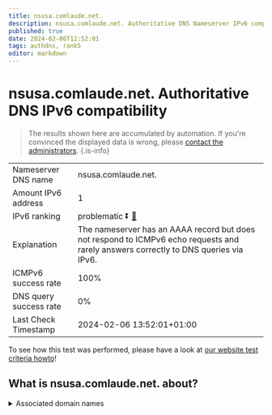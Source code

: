 ```yaml
---
title: nsusa.comlaude.net.
description: nsusa.comlaude.net. Authoritative DNS Nameserver IPv6 compatibility
published: true
date: 2024-02-06T12:52:01
tags: authdns, rank5
editor: markdown
---
```


# nsusa.comlaude.net. Authoritative DNS IPv6 compatibility

> The results shown here are accumulated by automation. If you're convinced the displayed data is wrong, please [contact the administrators](/howto/chat). 
{.is-info}




|   |   |
| - | - |
| Nameserver DNS name | nsusa.comlaude.net.
| Amount IPv6 address | 1
| IPv6 ranking | problematic :arrow_double_down: [🔗](/howto/ranking) |
| Explanation | The nameserver has an AAAA record but does not respond to ICMPv6 echo requests and rarely answers correctly to DNS queries via IPv6. |
| ICMPv6 success rate | 100%|
| DNS query success rate | 0% |
| Last Check Timestamp | 2024-02-06 13:52:01+01:00 |

To see how this test was performed, please have a look at [our website test criteria howto](/howto/testcriteria/authdns)!


## What is nsusa.comlaude.net. about?






<details>
<summary>Associated domain names</summary>

www.mundipharma.com

</details>
